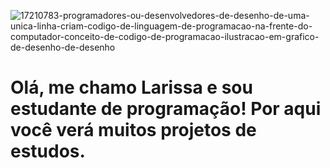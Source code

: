 ![17210783-programadores-ou-desenvolvedores-de-desenho-de-uma-unica-linha-criam-codigo-de-linguagem-de-programacao-na-frente-do-computador-conceito-de-codigo-de-programacao-ilustracao-em-grafico-de-desenho-de-desenho](https://github.com/larissabraganca/larissabraganca/assets/126626998/a1d93e0f-44a5-4428-a960-ea9e301234a9)
<h1> Olá, me chamo Larissa e sou estudante de programação! Por aqui você verá muitos projetos de estudos.</h1>
